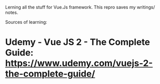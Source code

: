 Lerning all the stuff for Vue.Js framework. 
This repro saves my writings/ notes.

Sources of learning:
# Udemy - Vue JS 2 - The Complete Guide: https://www.udemy.com/vuejs-2-the-complete-guide/
